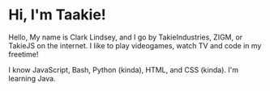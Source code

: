 # Hi, I'm Taakie!
Hello, My name is Clark Lindsey, and I go by TakieIndustries, ZIGM, or TakieJS on the internet.
I like to play videogames, watch TV and code in my freetime!

I know JavaScript, Bash, Python (kinda), HTML, and CSS (kinda).
I'm learning Java.
